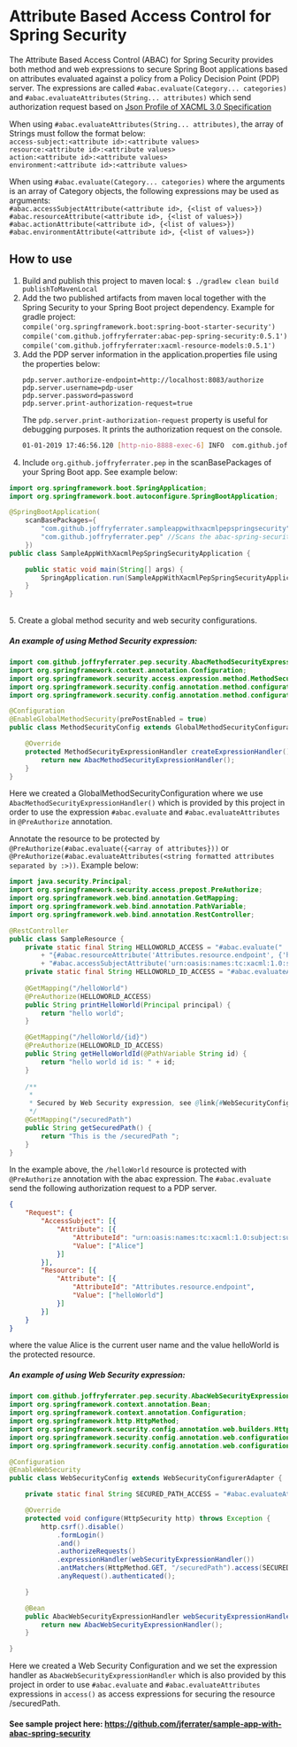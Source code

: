 # Attribute Based Access Control for Spring Security
The Attribute Based Access Control (ABAC) for Spring Security provides both method and web expressions to secure Spring Boot applications based on attributes evaluated against a policy from a Policy Decision Point (PDP) server.
The expressions are called ``#abac.evaluate(Category... categories)`` and  ``#abac.evaluateAttributes(String... attributes)`` which send authorization request based on [Json Profile of XACML 3.0 Specification](http://docs.oasis-open.org/xacml/xacml-json-http/v1.0/xacml-json-http-v1.0.html)

When using ``#abac.evaluateAttributes(String... attributes)``, the array of Strings must follow the format below:<br>
``access-subject:<attribute id>:<attribute values>``<br>
``resource:<attribute id>:<attribute values>``<br>
``action:<attribute id>:<attribute values>``<br>
``environment:<attribute id>:<attribute values>``<br>

When using ``#abac.evaluate(Category... categories)`` where the arguments is an array of Category objects, the following expressions may be used as arguments:<br>
``#abac.accessSubjectAttribute(<attribute id>, {<list of values>})``<br>
``#abac.resourceAttribute(<attribute id>, {<list of values>})``<br>
``#abac.actionAttribute(<attribute id>, {<list of values>})``<br>
``#abac.environmentAttribute(<attribute id>, {<list of values>})``<br>

## How to use
1. Build and publish this project to maven local: ``$ ./gradlew clean build publishToMavenLocal``
2. Add the two published artifacts from maven local together with the Spring Security to your Spring Boot project dependency. Example for gradle project:<br>
        ``compile('org.springframework.boot:spring-boot-starter-security')``<br>
   	``compile('com.github.joffryferrater:abac-pep-spring-security:0.5.1')``<br>
   	``compile('com.github.joffryferrater:xacml-resource-models:0.5.1')``<br>
3. Add the PDP server information in the application.properties file using the properties below:
    ````properties
    pdp.server.authorize-endpoint=http://localhost:8083/authorize
    pdp.server.username=pdp-user
    pdp.server.password=password
    pdp.server.print-authorization-request=true
    ````
    The ``pdp.server.print-authorization-request`` property is useful for debugging purposes. It prints the authorization request on the console.<br>
    ````bash
    01-01-2019 17:46:56.120 [http-nio-8888-exec-6] INFO  com.github.joffryferrater.pep.client.PdpClient.printAuthorizationRequest - Authorization Request --> {"Request":{"Resource":[{"Attribute":[{"AttributeId":"Attributes.resource.endpoint","Value":["helloWorld/someId"]}]}]}}
4. Include ``org.github.joffryferrater.pep`` in the scanBasePackages of your Spring Boot app. See example below: <br>
```java
import org.springframework.boot.SpringApplication;
import org.springframework.boot.autoconfigure.SpringBootApplication;

@SpringBootApplication(
	scanBasePackages={
		"com.github.joffryferrater.sampleappwithxacmlpepspringsecurity",
		"com.github.joffryferrater.pep" //Scans the abac-spring-security configurations
	})
public class SampleAppWithXacmlPepSpringSecurityApplication {

	public static void main(String[] args) {
		SpringApplication.run(SampleAppWithXacmlPepSpringSecurityApplication.class, args);
	}
}
````
<br>5. Create a global method security and web security configurations. 

##### An example of using Method Security expression: 
````java
import com.github.joffryferrater.pep.security.AbacMethodSecurityExpressionHandler;
import org.springframework.context.annotation.Configuration;
import org.springframework.security.access.expression.method.MethodSecurityExpressionHandler;
import org.springframework.security.config.annotation.method.configuration.EnableGlobalMethodSecurity;
import org.springframework.security.config.annotation.method.configuration.GlobalMethodSecurityConfiguration;

@Configuration
@EnableGlobalMethodSecurity(prePostEnabled = true)
public class MethodSecurityConfig extends GlobalMethodSecurityConfiguration {

    @Override
    protected MethodSecurityExpressionHandler createExpressionHandler() {
        return new AbacMethodSecurityExpressionHandler();
    }
}
````
Here we created a GlobalMethodSecurityConfiguration where we use ``AbacMethodSecurityExpressionHandler()`` which is provided by this project in order to use the expression ``#abac.evaluate`` and ``#abac.evaluateAttributes`` in ``@PreAuthorize`` annotation.<br>

Annotate the resource to be protected by ``@PreAuthorize(#abac.evaluate({<array of attributes}))`` or ``@PreAuthorize(#abac.evaluateAttributes(<string formatted attributes separated by :>))``. Example below:
````java
import java.security.Principal;
import org.springframework.security.access.prepost.PreAuthorize;
import org.springframework.web.bind.annotation.GetMapping;
import org.springframework.web.bind.annotation.PathVariable;
import org.springframework.web.bind.annotation.RestController;

@RestController
public class SampleResource {
    private static final String HELLOWORLD_ACCESS = "#abac.evaluate("
        + "{#abac.resourceAttribute('Attributes.resource.endpoint', {'helloWorld'}), "
        + "#abac.accessSubjectAttribute('urn:oasis:names:tc:xacml:1.0:subject:subject-id', {#principal.name})})";
    private static final String HELLOWORLD_ID_ACCESS = "#abac.evaluateAttributes({'resource:Attributes.resource.endpoint:helloWorld/'+#id})";
    
    @GetMapping("/helloWorld")
    @PreAuthorize(HELLOWORLD_ACCESS)
    public String printHelloWorld(Principal principal) {
        return "hello world";
    }

    @GetMapping("/helloWorld/{id}")
    @PreAuthorize(HELLOWORLD_ID_ACCESS)
    public String getHelloWorldId(@PathVariable String id) {
        return "hello world id is: " + id;
    }
    
    /**
     *
     * Secured by Web Security expression, see @link{#WebSecurityConfig}
     */
    @GetMapping("/securedPath")
    public String getSecuredPath() {
        return "This is the /securedPath ";
    }
}
````
In the example above, the ``/helloWorld`` resource is protected with ``@PreAuthorize`` annotation with the abac expression. The ``#abac.evaluate`` send the following authorization request to a PDP server. <br>
`````json
{
	"Request": {
		"AccessSubject": [{
			"Attribute": [{
				"AttributeId": "urn:oasis:names:tc:xacml:1.0:subject:subject-id",
				"Value": ["Alice"]
			}]
		}],
		"Resource": [{
			"Attribute": [{
				"AttributeId": "Attributes.resource.endpoint",
				"Value": ["helloWorld"]
			}]
		}]
	}
}
`````
where the value Alice is the current user name and the value helloWorld is the protected resource. <br>

##### An example of using Web Security expression:
````java
import com.github.joffryferrater.pep.security.AbacWebSecurityExpressionHandler;
import org.springframework.context.annotation.Bean;
import org.springframework.context.annotation.Configuration;
import org.springframework.http.HttpMethod;
import org.springframework.security.config.annotation.web.builders.HttpSecurity;
import org.springframework.security.config.annotation.web.configuration.EnableWebSecurity;
import org.springframework.security.config.annotation.web.configuration.WebSecurityConfigurerAdapter;

@Configuration
@EnableWebSecurity
public class WebSecurityConfig extends WebSecurityConfigurerAdapter {

    private static final String SECURED_PATH_ACCESS = "#abac.evaluateAttributes('resource:Attributes.resource.endpoint:securedPath', 'action:Attributes.action-id:read')";

    @Override
    protected void configure(HttpSecurity http) throws Exception {
        http.csrf().disable()
            .formLogin()
            .and()
            .authorizeRequests()
            .expressionHandler(webSecurityExpressionHandler())
            .antMatchers(HttpMethod.GET, "/securedPath").access(SECURED_PATH_ACCESS)
            .anyRequest().authenticated();

    }

    @Bean
    public AbacWebSecurityExpressionHandler webSecurityExpressionHandler() {
        return new AbacWebSecurityExpressionHandler();
    }

}

````
Here we created a Web Security Configuration and we set the expression handler as ``AbacWebSecurityExpressionHandler`` which is also provided by this project in order to use ``#abac.evaluate`` and ``#abac.evaluateAttributes`` expressions in ``access()`` as access expressions for securing the resource /securedPath.

#### See sample project here: https://github.com/jferrater/sample-app-with-abac-spring-security
